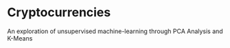 # Cryptocurrencies

An exploration of unsupervised machine-learning through PCA Analysis and K-Means